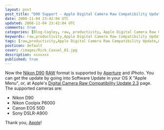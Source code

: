 ```yaml
---           
layout: post
post_title: "D90 Support - Apple Digital Camera Raw Compatibility Update"
date: 2008-11-04 23:42:04 UTC
updated: 2008-11-04 23:42:04 UTC
comments: true
categories: [Blog-Cogley, raw, productivity, Apple Digital Camera Raw Compatibility Update, nikon d90, aperture]
keywords: raw,productivity,Apple Digital Camera Raw Compatibility Update,nikon d90,aperture
tags: [raw,productivity,Apple Digital Camera Raw Compatibility Update,nikon d90,aperture]
posticon: default
cover: /images/Rick_Casual_01.jpg
description: xxxxxxx
published: true
---
```

 

[](http://www.flickr.com/photos/81796435@N00/2962355869 "View 'Apple Aperture 2.1.2 - Still No Nikon D90 RAW Support' on Flickr.com")Now the [Nikon D90](http://rick.cogley.info/topics_files/Nikon_D90.php) [RAW](http://rick.cogley.info/topics_files/Raw.php) format is supported by [Aperture](http://rick.cogley.info/topics_files/Apple_Aperture.php) and iPhoto. You can get the update by going into Software Update in your OS X "Apple Menu", or, at Apple's [Digital Camera Raw Compatibility Update 2.3](http://www.apple.com/support/downloads/digitalcamerarawcompatibility23.html) page. The supported cameras are: 


- Nikon D90
- Nikon Coolpix P6000
- Canon EOS 50D
- Sony DSLR-A900






Thank you, [Apple](http://rick.cogley.info/topics_files/Apple.php)! 







